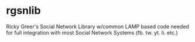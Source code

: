 rgsnlib
=======

Ricky Greer's Social Network Library w/common LAMP based code needed for full integration with most Social Network Systems (fb. tw. yt. li. etc.)
